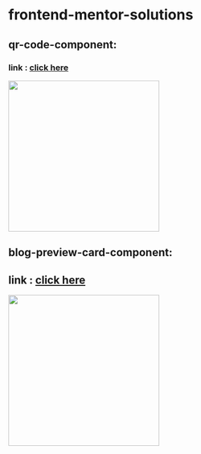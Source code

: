 # frontend-mentor-solutions

## qr-code-component:
### link : [click here](https://srjuchenko.github.io/frontend-mentor-solutions/qr-code-component-main/index.html)
<img src="https://github.com/user-attachments/assets/f51b4b47-47a9-4771-bd23-141449812e8d" width="300">


## blog-preview-card-component:
## link : [click here](https://srjuchenko.github.io/frontend-mentor-solutions/blog-preview-card-main/index.html)
<img src="https://github.com/user-attachments/assets/8b5f07c5-8a33-4399-bbec-be57be14fcbe" width=300>
